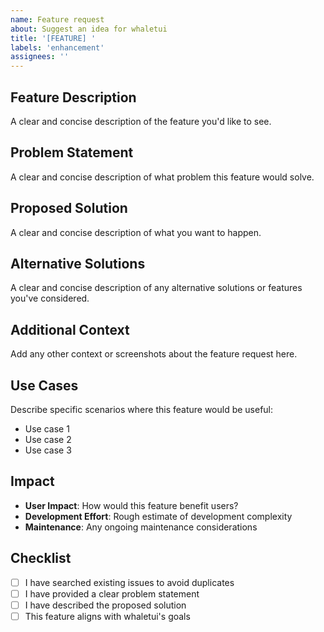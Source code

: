 ```yaml
---
name: Feature request
about: Suggest an idea for whaletui
title: '[FEATURE] '
labels: 'enhancement'
assignees: ''
---
```


## Feature Description
A clear and concise description of the feature you'd like to see.

## Problem Statement
A clear and concise description of what problem this feature would solve.

## Proposed Solution
A clear and concise description of what you want to happen.

## Alternative Solutions
A clear and concise description of any alternative solutions or features you've considered.

## Additional Context
Add any other context or screenshots about the feature request here.

## Use Cases
Describe specific scenarios where this feature would be useful:
- Use case 1
- Use case 2
- Use case 3

## Impact
- **User Impact**: How would this feature benefit users?
- **Development Effort**: Rough estimate of development complexity
- **Maintenance**: Any ongoing maintenance considerations

## Checklist
- [ ] I have searched existing issues to avoid duplicates
- [ ] I have provided a clear problem statement
- [ ] I have described the proposed solution
- [ ] This feature aligns with whaletui's goals

